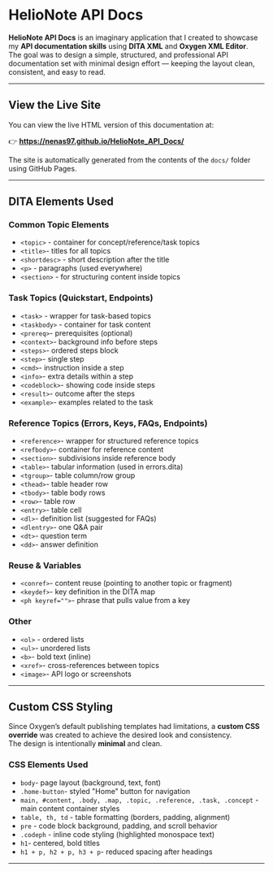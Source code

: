 # HelioNote API Docs

**HelioNote API Docs** is an imaginary application that I created to showcase my **API documentation skills** using **DITA XML** and **Oxygen XML Editor**.  
The goal was to design a simple, structured, and professional API documentation set with minimal design effort — keeping the layout clean, consistent, and easy to read.  

---
## View the Live Site

You can view the live HTML version of this documentation at:

👉 **https://nenas97.github.io/HelioNote_API_Docs/**

The site is automatically generated from the contents of the `docs/` folder using GitHub Pages.

---
## DITA Elements Used

### Common Topic Elements
- `<topic>` - container for concept/reference/task topics  
- `<title>`- titles for all topics  
- `<shortdesc>` - short description after the title  
- `<p>` - paragraphs (used everywhere)  
- `<section>` - for structuring content inside topics  

### Task Topics (Quickstart, Endpoints)
- `<task>` - wrapper for task-based topics  
- `<taskbody>` - container for task content  
- `<prereq>`- prerequisites (optional)  
- `<context>`- background info before steps  
- `<steps>`- ordered steps block  
- `<step>`- single step  
- `<cmd>`- instruction inside a step  
- `<info>`- extra details within a step  
- `<codeblock>`- showing code inside steps  
- `<result>`- outcome after the steps  
- `<example>`- examples related to the task  

### Reference Topics (Errors, Keys, FAQs, Endpoints)
- `<reference>`- wrapper for structured reference topics  
- `<refbody>`- container for reference content  
- `<section>`- subdivisions inside reference body  
- `<table>`- tabular information (used in errors.dita)  
- `<tgroup>`- table column/row group  
- `<thead>`- table header row  
- `<tbody>`- table body rows  
- `<row>`- table row  
- `<entry>`- table cell  
- `<dl>`- definition list (suggested for FAQs)  
- `<dlentry>`- one Q&A pair  
- `<dt>`- question term  
- `<dd>`- answer definition  

### Reuse & Variables
- `<conref>`- content reuse (pointing to another topic or fragment)  
- `<keydef>`- key definition in the DITA map  
- `<ph keyref="">`- phrase that pulls value from a key  

### Other
- `<ol>` - ordered lists  
- `<ul>`- unordered lists  
- `<b>`- bold text (inline)  
- `<xref>`- cross-references between topics  
- `<image>`- API logo or screenshots  

---

## Custom CSS Styling

Since Oxygen’s default publishing templates had limitations, a **custom CSS override** was created to achieve the desired look and consistency.  
The design is intentionally **minimal** and clean.

### CSS Elements Used
- `body`- page layout (background, text, font)  
- `.home-button`- styled "Home" button for navigation  
- `main, #content, .body, .map, .topic, .reference, .task, .concept` - main content container styles  
- `table, th, td` - table formatting (borders, padding, alignment)  
- `pre` - code block background, padding, and scroll behavior  
- `.codeph` - inline code styling (highlighted monospace text)  
- `h1`- centered, bold titles  
- `h1 + p, h2 + p, h3 + p`- reduced spacing after headings  

---
